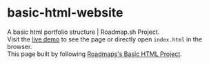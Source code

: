 # basic-html-website
A basic html portfolio structure | Roadmap.sh Project.  
Visit the [live demo](https://abushqear-dev.github.io/basic-html-website/) to see the page or directly open `index.html` in the browser.  
This page built by following [Roadmaps's Basic HTML Project](https://roadmap.sh/projects/basic-html-website).
